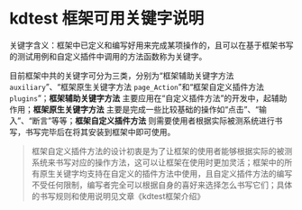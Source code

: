 # kdtest 框架可用关键字说明
关键字含义：框架中已定义和编写好用来完成某项操作的，且可以在基于框架书写的测试用例和自定义插件中调用的方法函数称为关键字。

目前框架中共的关键字可分为三类，分别为“框架辅助关键字方法 `auxiliary`”、“框架原生关键字方法 `page_Action`”和“框架自定义插件方法 `plugins`”；**框架辅助关键字方法** 主要应用在“自定义插件方法”的开发中，起辅助作用；**框架原生关键字方法** 主要是完成一些比较基础的操作如“点击”、“输入”、“断言”等等；**框架自定义插件方法** 则需要使用者根据实际被测系统进行书写，书写完毕后在将其安装到框架中即可使用。

>框架自定义插件方法的设计初衷是为了让框架的使用者能够根据实际的被测系统来书写对应的操作方法，这可以让框架在使用时更加灵活；框架中的所有原生关键字均支持在自定义的插件方法中使用，且自定义插件方法的编写不受任何限制，编写者完全可以根据自身的喜好来选择怎么书写它们；具体的书写规则和使用说明见文章《kdtest框架介绍》